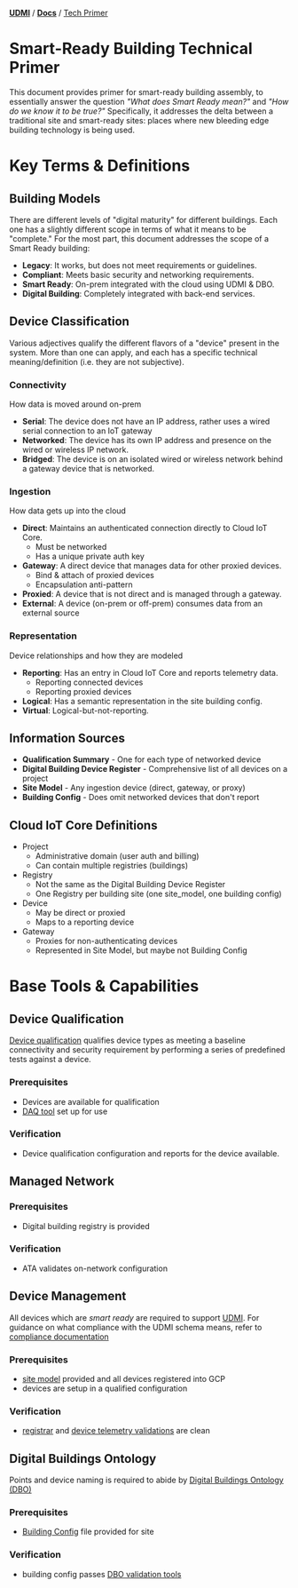 [**UDMI**](../) / [**Docs**](./) / [Tech Primer](#)

# Smart-Ready Building Technical Primer

This document provides primer for smart-ready building assembly, to essentially
answer the question *"What does Smart Ready mean?"* and *"How do we know it to be
true?"* Specifically, it addresses the delta between a traditional site and
smart-ready sites: places where new bleeding edge building technology is being
used.

# Key Terms & Definitions

## Building Models

There are different levels of "digital maturity" for different buildings. Each
one has a slightly different scope in terms of what it means to be "complete."
For the most part, this document addresses the scope of a Smart Ready building:
-   **Legacy**: It works, but does not meet requirements or guidelines.
-   **Compliant**: Meets basic security and networking requirements.
-   **Smart Ready**: On-prem integrated with the cloud using UDMI & DBO.
-   **Digital Building**: Completely integrated with back-end services.

## Device Classification

Various adjectives qualify the different flavors of a "device" present in the
system. More than one can apply, and each has a specific technical
meaning/definition (i.e. they are not subjective).

### Connectivity

How data is moved around on-prem

-   **Serial**: The device does not have an IP address, rather uses a wired
    serial connection to an IoT gateway
-   **Networked**: The device has its own IP address and presence on the wired
    or wireless IP network.
-   **Bridged**: The device is on an isolated wired or wireless network behind a
    gateway device that is networked. 

### Ingestion

How data gets up into the cloud

-   **Direct**: Maintains an authenticated connection directly to Cloud IoT Core.
    -   Must be networked
    -   Has a unique private auth key
-   **Gateway**: A direct device that manages data for other proxied devices.
    -   Bind & attach of proxied devices
    -   Encapsulation anti-pattern
-   **Proxied**: A device that is not direct and is managed through a gateway.
-   **External**: A device (on-prem or off-prem) consumes data from an external
    source

### Representation

Device relationships and how they are modeled

-   **Reporting**: Has an entry in Cloud IoT Core and reports telemetry data.
    -   Reporting connected devices
    -   Reporting proxied devices
-   **Logical**: Has a semantic representation in the site building config.
-   **Virtual**: Logical-but-not-reporting.

## Information Sources

-   **Qualification Summary** - One for each type of networked device
-   **Digital Building Device Register** - Comprehensive list of all devices on a project
-   **Site Model** - Any ingestion device (direct, gateway, or proxy)
-   **Building Config** - Does omit networked devices that don't report

## Cloud IoT Core Definitions

-   Project
    -   Administrative domain (user auth and billing)
    -   Can contain multiple registries (buildings)
-   Registry
    -   Not the same as the Digital Building Device Register
    -   One Registry per building site (one site_model, one building config)
-   Device
    -   May be direct or proxied
    -   Maps to a reporting device
-   Gateway
    -   Proxies for non-authenticating devices
    -   Represented in Site Model, but maybe not Building Config


# Base Tools & Capabilities

## Device Qualification 

[Device qualification](https://github.com/faucetsdn/daq/blob/master/docs/qualification.md)
qualifies device types as meeting a baseline connectivity and security
requirement by performing a series of predefined tests against a device.

### Prerequisites

* Devices are available for qualification
* [DAQ tool](https://github.com/faucetsdn/daq/) set up for use 

### Verification

* Device qualification configuration and reports for the device available.

## Managed Network 

### Prerequisites
* Digital building registry is provided 

### Verification
* ATA validates on-network configuration

## Device Management

All devices which are _smart ready_ are required to support
[UDMI](../../README.md). For guidance on what compliance with the UDMI schema
means, refer to [compliance documentation](compliance.md)

### Prerequisites

* [site model](site_model.md) provided and all devices registered into GCP
* devices are setup in a qualified configuration

### Verification

* [registrar](registrar.md) and [device telemetry validations](validator.md) are clean

## Digital Buildings Ontology

Points and device naming is required to abide by 
[Digital Buildings Ontology (DBO)](https://github.com/google/digitalbuildings)

### Prerequisites

* [Building Config](https://github.com/google/digitalbuildings/blob/master/ontology/docs/building_config.md) file provided for site

### Verification

* building config passes 
[DBO validation tools](https://github.com/google/digitalbuildings/tree/master/tools/validators)
